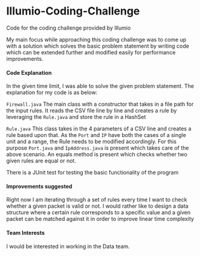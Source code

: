 # Illumio-Coding-Challenge
Code for the coding challenge provided by Illumio

My main focus while approaching this coding challenge was to come up with a solution which solves the basic problem statement
by writing code which can be extended further and modified easily for performance improvements.

#### Code Explanation

In the given time limit, I was able to solve the given problem statement. The explanation for my code is as below:

```Firewall.java``` The main class with a constructor that takes in a file path for the input rules. It reads the CSV file
line by line and creates a rule by leveraging the ```Rule.java``` and store the rule in a HashSet

```Rule.java``` This class takes in the 4 parameters of a CSV line and creates a rule based upon that. As the ```Port``` and
```IP``` have both the cases of a single unit and a range, the Rule needs to be modified accordingly. For this purpose ```Port.java```
and ```IpAddress.java``` is present which takes care of the above scenario. An equals method is present which checks whether two 
given rules are equal or not.

There is a JUnit test for testing the basic functionality of the program

#### Improvements suggested
Right now I am iterating through a set of rules every time I want to check whether a given packet is valid or not. I would rather 
like to design a data structure where a certain rule corresponds to a specific value and a given packet can be matched against it in 
order to improve linear time complexity 

#### Team Interests
I would be interested in working in the Data team.
